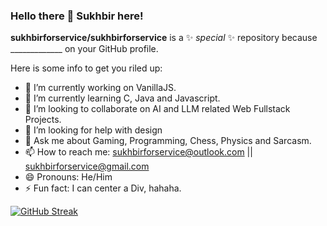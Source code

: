 ### Hello there 👋  Sukhbir here!


**sukhbirforservice/sukhbirforservice** is a ✨ _special_ ✨ repository because  _____________ <!-- its `README.md` (this file) appears --> on your GitHub profile.

Here is some info to get you riled up:

- 🔭 I’m currently working on VanillaJS.
- 🌱 I’m currently learning C, Java and Javascript.
- 👯 I’m looking to collaborate on AI and LLM related Web Fullstack Projects.
- 🤔 I’m looking for help with design
- 💬 Ask me about Gaming, Programming, Chess, Physics and Sarcasm.
- 📫 How to reach me: sukhbirforservice@outlook.com || sukhbirforservice@gmail.com
- 😄 Pronouns: He/Him
- ⚡ Fun fact: I can center a Div, hahaha.


[![GitHub Streak](https://streak-stats.demolab.com?user=sukhbirforservice&theme=youtube-dark&border_radius=5.5&locale=hi&date_format=n%2Fj%5B%2FY%5D)](https://git.io/streak-stats)
